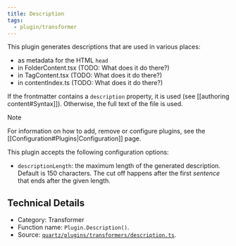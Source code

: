 ```yaml
---
title: Description
tags:
  - plugin/transformer
---
```


This plugin generates descriptions that are used in various places:

- as metadata for the HTML `head`
- in FolderContent.tsx (TODO: What does it do there?)
- in TagContent.tsx (TODO: What does it do there?)
- in contentIndex.ts (TODO: What does it do there?)

If the frontmatter contains a `description` property, it is used (see [[authoring content#Syntax]]). Otherwise, the full text of the file is used.

> [!note]
> For information on how to add, remove or configure plugins, see the [[Configuration#Plugins|Configuration]] page.

This plugin accepts the following configuration options:

- `descriptionLength`: the maximum length of the generated description. Default is 150 characters. The cut off happens after the first _sentence_ that ends after the given length.

## Technical Details

- Category: Transformer
- Function name: `Plugin.Description()`.
- Source: [`quartz/plugins/transformers/description.ts`](https://github.com/jackyzha0/quartz/blob/v4/quartz/plugins/transformers/description.ts).
